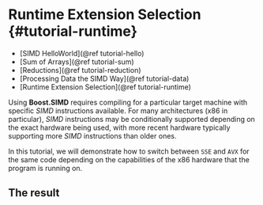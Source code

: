 # Runtime Extension Selection {#tutorial-runtime}

- [SIMD HelloWorld](@ref tutorial-hello)
- [Sum of Arrays](@ref tutorial-sum)
- [Reductions](@ref tutorial-reduction)
- [Processing Data the SIMD Way](@ref tutorial-data)
- [Runtime Extension Selection](@ref tutorial-runtime)


Using **Boost.SIMD** requires compiling for a particular target machine with specific _SIMD_
instructions available. For many architectures (x86 in particular), _SIMD_ instructions may be conditionally supported depending on the exact hardware being used, with more recent hardware
typically supporting more _SIMD_ instructions than older ones.

In this tutorial, we will demonstrate how to switch between `SSE` and `AVX` for the same code
depending on the capabilities of the x86 hardware that the program is running on.

## The result



